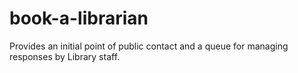 book-a-librarian
================

Provides an initial point of public contact and a queue for managing responses by Library staff.
